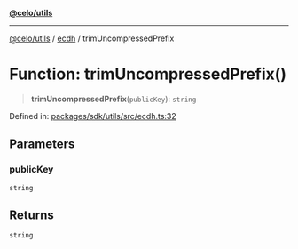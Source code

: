 [**@celo/utils**](../../README.md)

***

[@celo/utils](../../README.md) / [ecdh](../README.md) / trimUncompressedPrefix

# Function: trimUncompressedPrefix()

> **trimUncompressedPrefix**(`publicKey`): `string`

Defined in: [packages/sdk/utils/src/ecdh.ts:32](https://github.com/celo-org/developer-tooling/blob/master/packages/sdk/utils/src/ecdh.ts#L32)

## Parameters

### publicKey

`string`

## Returns

`string`

